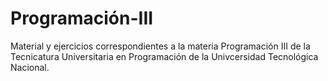 # Programación-III
Material y ejercicios correspondientes a la materia Programación III de la Tecnicatura Universitaria en Programación de la Univcersidad Tecnológica Nacional.
